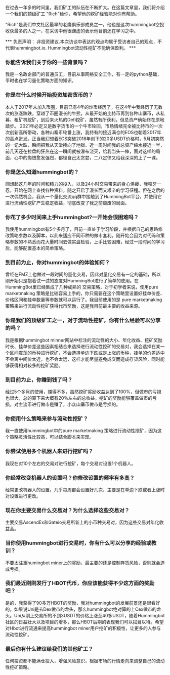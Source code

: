 在过去一年多的时间里，我们矿工的队伍在不断扩大。在这篇文章里，我们将介绍一个我们的顶级矿工 "Rich"给你，希望他的挖矿经验能对你有帮助。

"Rich"是我们中文社区最早的老鹰俱乐部成员之一，他也是这次hummingbot空投收获最多的人之一，在采访中他很谦虚的表示他目前还在学习之中。

*** 免责声明： 非投资建议.本次访谈中表达的观点均属于受访者自己的观点，不代表hummingbot.io. Hummingbot流动性挖矿不能确保盈利。 ***

### 你能告诉我们关于你的一些背景吗？
我是一名政企部门的普通员工，目前从事网络安全工作，有一定的python基础，平时也在学习量化策略方面的知识。

### 你是在什么时候开始投资加密货币的？
本人于2017年末加入币圈，目前已有4年的炒币经历了，在这4年中我经历了无数次的涨涨跌跌，穿越了币圈漫长的牛熊，从最开始的比特币再到各种山寨币，从私募、租矿机挖矿，到后来火热的Defi挖矿，虽然有所获利，但总资产确始终在原地踏步。
2021年必定又是数字货币的一个牛市轮回，市场情绪完全被比特币的一次次创新高所带动，各种山寨币轮番上涨，我持有的接近满仓的EOS也朝着2017年的高点迸发。正当我幻想着EOS突破2018年创下的20多USDT价格时，5月初突然的一记大跌，瞬间把我从天堂拽向了地狱。近一周时间我的总资产缩水接近一半，前几天还在拉盘的狂热在这一瞬间就被瀑布浇灭，给我当头一棒，面对这样的局面，心中的悔恨愈发强烈，都怪自己太贪婪，二八定律又给我深深的上了一课。

### 你是怎么知道hummingbot的？
回想起这几年的时间和精力的投入，以及24小时交易带来的身心俱疲，我咬牙一忍，开始在网上查找各种资料，随之开启了漫长而又艰辛的学习征程。但在之后的一次偶然机会，我从一个量化交流qq群中接触到了HummingBot平台，并使用它进行流动性挖矿产生稳定收益，彻底改变了我之前颓废的局面。
### 你花了多少时间来上手hummingbot?一开始会很困难吗？
我使用hummingbot有5个多月了，目前一直处于学习阶段，并根据自己的思路修改策略参数以及脚本，以此来适应不同币种的做市套利。刚开始会因为对代码和策略参数的不熟悉而花大量时间去做实盘检验，上手比较困难，经过一段时间的学习后，能够配置基本的简单策略。
### 到目前为止，你对hummingbot的体验如何？
曾经在FMZ上也做过一段时间的量化交易，因此对量化交易有一定的基础，所以刚开始只是抱着试一试的态度对HummingBot进行了简单的使用。在HummingBot里已经集成了几种成熟的 交易策略，对于初学者来说，使用pure marketmaking 策略是比较容易上手的，你只需要在这个策略里设置好挂单价差、价格区间和挂单数量等参数就可以运行了。我目前使用的是 pure marketmaking策略来进行流动性挖矿获得代币奖励，这是我目前最主要的收益来源。

### 你是我们的顶级矿工之一，对于流动性挖矿，你有什么经验可以分享的吗？
我是根据hummingbot minner网站中标注的流动性的大小、年化收益、挖矿奖励时长、挂单价差这些因素相结合来选择进行流动性挖矿的交易对，我会选择在某一个区间震荡的币种进行挖矿，不会选择单边下跌或是上涨的币种，挂单的价差适中不会离中间价太近，也不会太远，这样才能尽量避免成交而造成存货风险，同时能够获得相对较多的挖矿奖励。
### 到目前为止，你赚到钱了吗？
经过5个多月的使用，赚得不多，虽然挖矿奖励收益达到了100%，但做市的亏损也很大，总的算下来大概有20%左右的总收益，挖矿的奖励能够覆盖做市的亏损，对主流币进行做市是赚了，小众山寨币做市是亏损的。
### 你使用什么策略来参与流动性挖矿？
我一直使用hummingbot中的pure marketmaking 策略进行流动性挖矿，因为这个策略灵活性比较高，可以结合脚本来实现。
### 你尝试使用多个机器人来进行挖矿吗？
我现在对10个左右的交易对进行挖矿，每个交易对设置1个机器人。
### 你经常改变机器人的设置吗？你修改设置的频率有多高？
经常更改机器人的设置，几乎每周都会设置好几次，主要是在单边下跌或者上涨时对设置进行更改。
### 现在你主要交易什么交易对？为什么选择这些交易对？
主要交易AscendEx和Gateio交易所新上的小币种交易对，因为这些交易对年化收益高。
### 当你使用hummingbot进行交易时，你有什么可以分享的经验或教训？
不要太注重humingbot miner上的奖励，最主要的还是控制存货风险，否则就会造成亏损。
### 我们最近刚刚发行了HBOT代币，你应该能获得不少这方面的奖励吧？
是的，我获得了90多万HBOT的奖励，我对hummingbot的发展前景还是很看好的，如果说Uni是去Dex做市的龙头，那么hummingbot绝对算的上Cex做市的龙头。Uni从刚上交易所的不到3USDT的价格上涨至40多USDT，随着Hummingbot社区的日益壮大以及项目的增多，那么HBOT后期的表现我们可以拭目以待。希望对Hbot进行流通来提高hummingbot miner用户挖矿的积极性，让更多的人参与流动性挖矿。

### 最后你有什么建议给我们的其他矿工？
任何投资都不能满仓投入，增强风险意识，根据市场的行情走向来调整自己的流动性挖矿策略。
